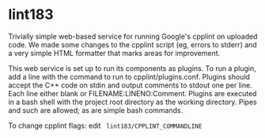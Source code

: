 lint183
=======

Trivially simple web-based service for running Google's cpplint on uploaded code. We made some changes to the cpplint script (eg, errors to stderr) and a very simple HTML formatter that marks areas for improvement.

This web service is set up to run its components as plugins. To run a plugin, add a line with the command to run to cpplint/plugins.conf. Plugins should accept the C++ code on stdin and output
comments to stdout one per line. Each line either blank or FILENAME:LINENO:Comment. Plugins are
executed in a bash shell with the project root directory as the working directory. Pipes and such are allowed; as are simple bash commands.

To change cpplint flags: edit `  lint183/CPPLINT_COMMANDLINE `
